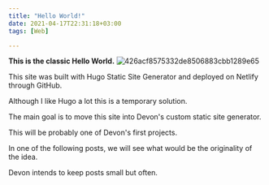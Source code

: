 ```yaml
---
title: "Hello World!"
date: 2021-04-17T22:31:18+03:00
tags: [Web]

---
```


**This is the classic Hello World.**
![426acf8575332de8506883cbb1289e65](https://user-images.githubusercontent.com/82600501/115126779-69b3a580-9fda-11eb-9f2e-9f6e5d7c3eca.jpg)

This site was built with Hugo Static Site Generator and deployed on Netlify through GitHub. 

Although I like Hugo a lot this is a temporary solution.
 
The main goal is to move this site into Devon's custom static site generator.
 
This will be probably one of Devon's first projects. 

In one of the following posts, we will see what would be the originality of the idea.

Devon intends to keep posts small but often.